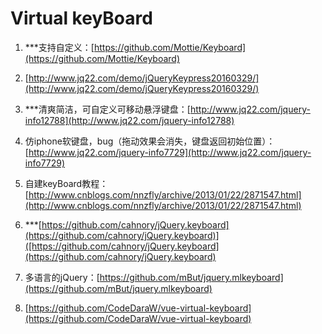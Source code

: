 # Virtual keyBoard
1. ***支持自定义：[https://github.com/Mottie/Keyboard](https://github.com/Mottie/Keyboard)

2. [http://www.jq22.com/demo/jQueryKeypress20160329/](http://www.jq22.com/demo/jQueryKeypress20160329/)

3. ***清爽简洁，可自定义可移动悬浮键盘：[http://www.jq22.com/jquery-info12788](http://www.jq22.com/jquery-info12788)

4. 仿iphone软键盘，bug（拖动效果会消失，键盘返回初始位置）：[http://www.jq22.com/jquery-info7729](http://www.jq22.com/jquery-info7729)

5. 自建keyBoard教程：[http://www.cnblogs.com/nnzfly/archive/2013/01/22/2871547.html](http://www.cnblogs.com/nnzfly/archive/2013/01/22/2871547.html)

6. ***[https://github.com/cahnory/jQuery.keyboard](https://github.com/cahnory/jQuery.keyboard)]([https://github.com/cahnory/jQuery.keyboard](https://github.com/cahnory/jQuery.keyboard)

7. 多语言的jQuery：[https://github.com/mBut/jquery.mlkeyboard](https://github.com/mBut/jquery.mlkeyboard)

8. [https://github.com/CodeDaraW/vue-virtual-keyboard](https://github.com/CodeDaraW/vue-virtual-keyboard)